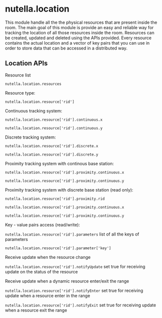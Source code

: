 # nutella.location

This module handle all the the physical resources that are present inside the room. The main goal of this module is provide an easy and reliable way for tracking the location of all those resources inside the room. Resources can be created, updated and deleted using the APIs provided. Every resource contains the actual location and a vector of key pairs that you can use in order to store data that can be accessed in a distributed way.

## Location APIs
Resource list

` nutella.location.resources `

Resource type:

` nutella.location.resource['rid'] `

Continuous tracking system:

` nutella.location.resource['rid'].continuous.x `

 ` nutella.location.resource['rid'].continuous.y `
 
Discrete tracking system:

` nutella.location.resource['rid'].discrete.x `

` nutella.location.resource['rid'].discrete.y `

Proximity tracking system with continous base station:

` nutella.location.resource['rid'].proximity.continuous.x `

` nutella.location.resource['rid'].proximity.continuous.y `

Proximity tracking system with discrete base station (read only):

` nutella.location.resource['rid'].proximity.rid `

` nutella.location.resource['rid'].proximity.continuous.x `

` nutella.location.resource['rid'].proximity.continuous.y `

Key - value pairs access (read/write):

` nutella.location.resource['rid'].parameters ` list of all the keys of parameters

` nutella.location.resource['rid'].parameter['key'] `

Receive update when the resource change

` nutella.location.resource['rid'].notifyUpdate ` set true for receiving update on the status of the resource

Receive update when a dynamic resource enter/exit the range

` nutella.location.resource['rid'].notifyEnter ` set true for receiving update when a resource enter in the range

` nutella.location.resource['rid'].notifyExit ` set true for receiving update when a resource exit the range
